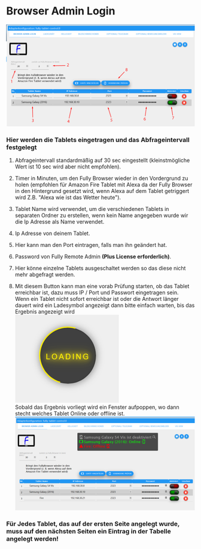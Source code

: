 # Browser Admin Login

![login](../../../.vuepress/public/images/media/Fully-Tablet-Control/browser-admin-login.png)

### Hier werden die Tablets eingetragen und das Abfrageintervall festgelegt

1. Abfrageintervall standardmäßig auf 30 sec eingestellt (kleinstmögliche Wert ist 10 sec wird aber nicht empfohlen).

2. Timer in Minuten, um den Fully Browser wieder in den Vordergrund zu holen (empfohlen für Amazon Fire Tablet mit 
   Alexa da der Fully Browser in den Hintergrund gesetzt wird, wenn Alexa auf dem Tablet getriggert wird Z.B. "Alexa 
   wie ist das Wetter heute").

3. Tablet Name wird verwendet, um die verschiedenen Tablets in separaten Ordner zu erstellen, wenn kein Name angegeben 
   wurde wir die Ip Adresse als Name verwendet.

4. Ip Adresse von deinem Tablet.

5. Hier kann man den Port eintragen, falls man ihn geändert hat.

6. Password von Fully Remote Admin **(Plus License erforderlich)**.

7. Hier könne einzelne Tablets ausgeschaltet werden so das diese nicht mehr abgefragt werden.

8. Mit diesem Button kann man eine vorab Prüfung starten, ob das Tablet erreichbar ist, dazu muss IP / Port und 
   Passwort eingetragen sein.\
   Wenn ein Tablet nicht sofort erreichbar ist oder die Antwort länger dauert wird ein Ladesymbol angezeigt dann bitte 
   einfach warten, bis das Ergebnis angezeigt wird \
   ![login](../../../.vuepress/public/images/media/Fully-Tablet-Control/Loading.png) \
   Sobald das Ergebnis vorliegt wird ein Fenster aufpoppen, wo dann stecht welches Tablet Online oder offline ist.\
   ![login](../../../.vuepress/public/images/media/Fully-Tablet-Control/Device_test.png)
### Für Jedes Tablet, das auf der ersten Seite angelegt wurde, muss auf den nächsten Seiten ein Eintrag in der Tabelle angelegt werden!

